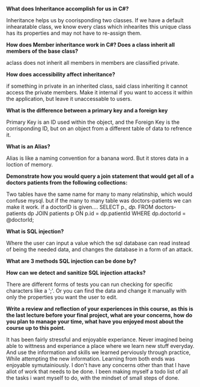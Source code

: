 **What does Inheritance accomplish for us in C#?**

Inheritance helps us by coorisponding two classes. If we have a default inhearatable class, we know every class which inhearites this unique class has its properties and may not have to re-assign them. 

**How does Member inheritance work in C#? Does a class inherit all members of the base class?**

aclass does not inherit all members in members are classified private. 

**How does accessibility affect inheritance?**

if something in private in an inherited class, said class inheriting it cannot access the private members. Make it internal if you want to access it within the application, but leave it unaccessable to users.

**What is the difference between a primary key and a foreign key**

Primary Key is an ID used within the object, and the Foreign Key is the corrisponding ID, but on an object from a different table of data to refrence it. 

**What is an Alias?**

Alias is like a naming convention for a banana word. But it stores data in a loction of memory.

**Demonstrate how you would query a join statement that would get all of a doctors patients from the following collections:**

Two tables have the same name for many to many relatinship, which would confuse mysql. but if the many to many table was doctors-patients we can make it work. if a doctorID is given....
SELECT p.*, dp.* FROM doctors-patients dp JOIN patients p ON p.id = dp.patientId WHERE dp.doctorId = @doctorId;

**What is SQL injection?**

Where the user can input a value which the sql database can read instead of being the needed data, and changes the database in a form of an attack.

**What are 3 methods SQL injection can be done by?**



**How can we detect and sanitize SQL injection attacks?**

There are different forms of tests you can run checking for specific characters like a ';'. Or you can find the data and change it manually with only the properties you want the user to edit.

**Write a review and reflection of your experiences in this course, as this is the last lecture before your final project, what are your concerns, how do you plan to manage your time, what have you enjoyed most about the course up to this point.**

It has been fairly stressful and enjoyable experiance. Never imagined being able to wittness and experiance a place where we learn new stuff everyday. And use the information and skills we learned perviously through practice, While attempting the new information. Learning from both ends was enjoyable symutainiously. I don't have any concerns other than that I have allot of work that needs to be done. I been making myself a todo list of all the tasks i want myself to do, with the mindset of small steps of done. 

